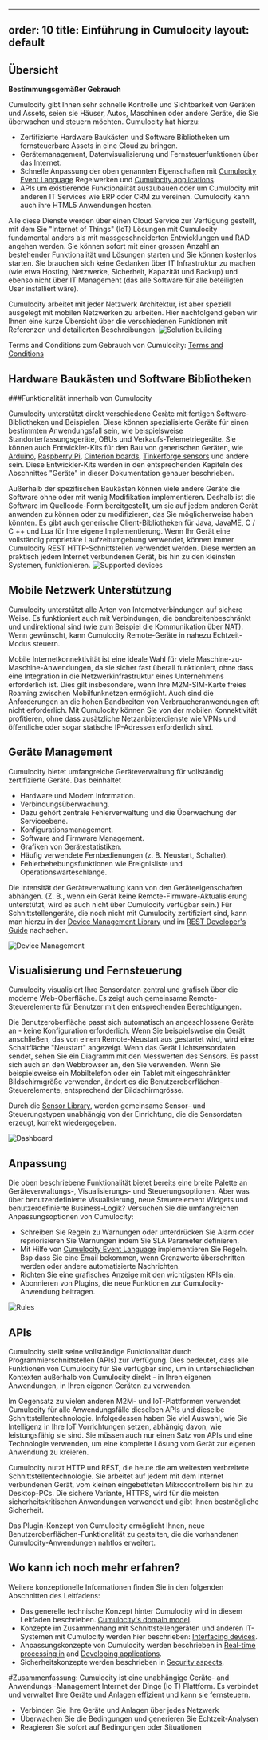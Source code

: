 
---
order: 10
title: Einführung in Cumulocity
layout: default
---

## Übersicht

**Bestimmungsgemäßer Gebrauch**

Cumulocity gibt Ihnen sehr schnelle Kontrolle und Sichtbarkeit von Geräten und Assets, seien sie Häuser, Autos, Maschinen oder andere Geräte, die Sie überwachen und steuern möchten. Cumulocity hat hierzu:

* Zertifizierte Hardware Baukästen und Software Bibliotheken um fernsteuerbare Assets in eine Cloud zu bringen.
* Gerätemanagement, Datenvisualisierung und Fernsteuerfunktionen über das Internet.
* Schnelle Anpassung der oben genannten Eigenschaften mit [Cumulocity Event Language](/guides/concepts/realtime) Regelwerken und [Cumulocity applications](/guides/concepts/applications).
* APIs um existierende Funktionalität auszubauen  oder um Cumulocity mit anderen IT Services wie ERP oder CRM zu vereinen. Cumulocity kann auch ihre HTML5 Anwendungen hosten.

Alle diese Dienste werden über einen Cloud Service zur Verfügung gestellt, mit dem Sie "Internet of Things" (IoT) Lösungen mit Cumulocity fundamental anders als mit massgeschneiderten Entwicklungen und RAD angehen werden. Sie können sofort mit einer grossen Anzahl an bestehender Funktionalität und Lösungen starten und Sie können kostenlos starten. Sie brauchen sich keine Gedanken über IT Infrastruktur zu machen (wie etwa Hosting, Netzwerke, Sicherheit, Kapazität und Backup) und ebenso nicht über IT Management (das alle Software für alle beteiligten User installiert wäre). 

Cumulocity arbeitet mit jeder Netzwerk Architektur, ist aber speziell ausgelegt mit mobilen Netzwerken zu arbeiten. Hier nachfolgend geben wir Ihnen eine kurze Übersicht über die verschiedenen Funktionen mit Referenzen und detailierten Beschreibungen.
![Solution building](/guides/concepts-guide/solutionde.png)

Terms and Conditions zum Gebrauch von Cumulocity:
[Terms and Conditions](http://cumulocity.com/terms-and-conditions/)
## Hardware Baukästen und Software Bibliotheken
###Funktionalität innerhalb von Cumulocity

Cumulocity unterstützt direkt verschiedene Geräte mit fertigen Software-Bibliotheken und Beispielen. Diese können spezialisierte Geräte für einen bestimmten Anwendungsfall sein, wie beispielsweise Standorterfassungsgeräte, OBUs und Verkaufs-Telemetriegeräte. Sie können auch Entwickler-Kits für den Bau von generischen Geräten, wie [Arduino](/guides/devices/arduino), [Raspberry Pi](/guides/devices/raspberry-pi), [Cinterion boards](/guides/devices/cinterion), [Tinkerforge sensors](/guides/devices/tinkerforge) und andere sein. Diese Entwickler-Kits werden in den entsprechenden Kapiteln des Abschnittes "Geräte" in dieser Dokumentation genauer beschrieben.

Außerhalb der spezifischen Baukästen können viele andere Geräte die Software ohne oder mit wenig Modifikation implementieren. Deshalb ist die Software im Quellcode-Form bereitgestellt, um sie auf jedem anderen Gerät anwenden zu können oder zu modifizieren, das Sie möglicherweise haben könnten. Es gibt auch generische Client-Bibliotheken für Java, JavaME, C / C ++ und Lua für Ihre eigene Implementierung. Wenn Ihr Gerät eine vollständig proprietäre Laufzeitumgebung verwendet, können immer Cumulocity REST HTTP-Schnittstellen verwendet werden. Diese werden an praktisch jedem Internet verbundenen Gerät, bis hin zu den kleinsten Systemen, funktionieren.
![Supported devices](/guides/concepts-guide/devices.png)

## Mobile Netzwerk Unterstützung

Cumulocity unterstützt alle Arten von Internetverbindungen auf sichere Weise. Es funktioniert auch mit Verbindungen, die bandbreitenbeschränkt und undirektional sind (wie zum Beispiel die Kommunikation über NAT). Wenn gewünscht, kann Cumulocity Remote-Geräte in nahezu Echtzeit-Modus steuern.

Mobile Internetkonnektivität ist eine ideale Wahl für viele Maschine-zu-Maschine-Anwendungen, da sie sicher fast überall funktioniert, ohne dass eine Integration in die Netzwerkinfrastruktur eines Unternehmens erforderlich ist. Dies gilt insbesondere, wenn Ihre M2M-SIM-Karte freies Roaming zwischen Mobilfunknetzen ermöglicht. Auch sind die Anforderungen an die hohen Bandbreiten von Verbraucheranwendungen oft nicht erforderlich. Mit Cumulocity können Sie von der mobilen Konnektivität profitieren, ohne dass zusätzliche Netzanbieterdienste wie VPNs und öffentliche oder sogar statische IP-Adressen erforderlich sind.

## Geräte Management

Cumulocity bietet umfangreiche Geräteverwaltung für vollständig zertifizierte Geräte. Das beinhaltet

* Hardware und Modem Information.
* Verbindungsüberwachung.
* Dazu gehört zentrale Fehlerverwaltung und die Überwachung der Serviceebene.
* Konfigurationsmanagement.
* Software and Firmware Management.
* Grafiken von Gerätestatistiken.
* Häufig verwendete Fernbedienungen (z. B. Neustart, Schalter).
* Fehlerbehebungsfunktionen wie Ereignisliste und Operationswarteschlange.

Die Intensität der Geräteverwaltung kann von den Geräteeigenschaften abhängen. (Z. B., wenn ein Gerät keine Remote-Firmware-Aktualisierung unterstützt, wird es auch nicht über Cumulocity verfügbar sein.) Für Schnittstellengeräte, die noch nicht mit Cumulocity zertifiziert sind, kann man hierzu in der [Device Management Library](/guides/reference/device-management) und im [REST Developer's Guide](/guides/rest/device-integration) nachsehen.

![Device Management](/guides/concepts-guide/devicemanagement.png)

## Visualisierung und Fernsteuerung

Cumulocity visualisiert Ihre Sensordaten zentral und grafisch über die moderne Web-Oberfläche. Es zeigt auch gemeinsame Remote-Steuerelemente für Benutzer mit den entsprechenden Berechtigungen.

Die Benutzeroberfläche passt sich automatisch an angeschlossene Geräte an - keine Konfiguration erforderlich. Wenn Sie beispielsweise ein Gerät anschließen, das von einem Remote-Neustart aus gestartet wird, wird eine Schaltfläche "Neustart" angezeigt. Wenn das Gerät Lichtsensordaten sendet, sehen Sie ein Diagramm mit den Messwerten des Sensors.
Es passt sich auch an den Webbrowser an, den Sie verwenden. Wenn Sie beispielsweise ein Mobiltelefon oder ein Tablet mit eingeschränkter Bildschirmgröße verwenden, ändert es die Benutzeroberflächen-Steuerelemente, entsprechend der Bildschirmgrösse.

Durch die [Sensor Library](/guides/reference/sensor-library), werden gemeinsame Sensor- und Steuerungstypen unabhängig von der Einrichtung, die die Sensordaten erzeugt, korrekt wiedergegeben.

![Dashboard](/guides/concepts-guide/dashboard.png)

## Anpassung

Die oben beschriebene Funktionalität bietet bereits eine breite Palette an Geräteverwaltungs-, Visualisierungs- und Steuerungsoptionen. Aber was über benutzerdefinierte Visualisierung, neue Steuerelement Widgets und benutzerdefinierte Business-Logik? Versuchen Sie die umfangreichen Anpassungsoptionen von Cumulocity:

* Schreiben Sie Regeln zu Warnungen oder unterdrücken Sie Alarm oder repriorisieren Sie Warnungen indem Sie SLA Parameter definieren.
* Mit Hilfe von [Cumulocity Event Language](/guides/concepts/realtime) implementieren Sie Regeln. Bsp dass Sie eine Email bekommen, wenn Grenzwerte überschritten werden oder andere automatisierte Nachrichten. 
* Richten Sie eine grafisches Anzeige mit den wichtigsten KPIs ein.
* Abonnieren von Plugins, die neue Funktionen zur Cumulocity-Anwendung beitragen.

![Rules](/guides/concepts-guide/rules.png)

## APIs

Cumulocity stellt seine vollständige Funktionalität durch Programmierschnittstellen (APIs) zur Verfügung. Dies bedeutet, dass alle Funktionen von Cumulocity für Sie verfügbar sind, um in unterschiedlichen Kontexten außerhalb von Cumulocity direkt - in Ihren eigenen Anwendungen, in Ihren eigenen Geräten zu verwenden.

Im Gegensatz zu vielen anderen M2M- und IoT-Plattformen verwendet Cumulocity für alle Anwendungsfälle dieselben APIs und dieselbe Schnittstellentechnologie. Infolgedessen haben Sie viel Auswahl, wie Sie Intelligenz in Ihre IoT Vorrichtungen setzen, abhängig davon, wie leistungsfähig sie sind. Sie müssen auch nur einen Satz von APIs und eine Technologie verwenden, um eine komplette Lösung vom Gerät zur eigenen Anwendung zu kreieren.

Cumulocity nutzt HTTP und REST, die heute die am weitesten verbreitete Schnittstellentechnologie. Sie arbeitet auf jedem mit dem Internet verbundenen Gerät, vom kleinen eingebetteten Mikrocontrollern bis hin zu Desktop-PCs. Die sichere Variante, HTTPS, wird für die meisten sicherheitskritischen Anwendungen verwendet und gibt Ihnen bestmögliche Sicherheit.

Das Plugin-Konzept von Cumulocity ermöglicht Ihnen, neue Benutzeroberflächen-Funktionalität zu gestalten, die die vorhandenen Cumulocity-Anwendungen nahtlos erweitert.

## Wo kann ich noch mehr erfahren?

Weitere konzeptionelle Informationen finden Sie in den folgenden Abschnitten des Leitfadens:

* Das generelle technische Konzept hinter Cumulocity wird in diesem Leitfaden beschrieben. [Cumulocity's domain model](/guides/concepts/domain-model).
* Konzepte im Zusammenhang mit Schnittstellengeräten und anderen IT-Systemen mit Cumulocity werden hier beschrieben: [Interfacing devices](/guides/concepts/interfacing-devices).
* Anpassungskonzepte von Cumulocity werden beschrieben in [Real-time processing in](/guides/concepts/realtime) and [Developing  applications](/guides/concepts/applications).
* Sicherheitskonzepte werden beschrieben in [Security aspects](/guides/concepts/security).

#Zusammenfassung:
Cumulocity ist eine unabhängige Geräte- and Anwendungs -Management Internet der Dinge (Io T) Plattform. Es verbindet und verwaltet Ihre Geräte und Anlagen effizient und kann sie fernsteuern.

* Verbinden Sie Ihre Geräte und Anlagen über jedes Netzwerk
* Überwachen Sie die Bedingungen und generieren Sie Echtzeit-Analysen
* Reagieren Sie sofort auf Bedingungen oder Situationen